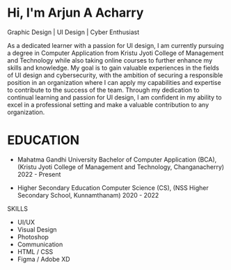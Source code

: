 # Hi, I'm Arjun A Acharry
Graphic Design | UI Design | Cyber Enthusiast

As a dedicated learner with a passion for UI design, I am currently pursuing a degree in Computer Application from Kristu Jyoti College of Management and Technology while also taking online courses to further enhance my skills and knowledge. My goal is to gain valuable experiences in the fields of UI design and cybersecurity, with the ambition of securing a responsible position in an organization where I can apply my capabilities and expertise to contribute to the success of the team. Through my dedication to continual learning and passion for UI design, I am confident in my ability to excel in a professional setting and make a valuable contribution to any organization.


# EDUCATION
- Mahatma Gandhi University Bachelor of Computer Application (BCA), (Kristu Jyoti College of Management and Technology, Changanacherry) 
  2022 - Present

- Higher Secondary Education Computer Science (CS), (NSS Higher Secondary School, Kunnamthanam) 2020 - 2022

SKILLS
- UI/UX
- Visual Design
- Photoshop
- Communication
- HTML / CSS
- Figma / Adobe XD
